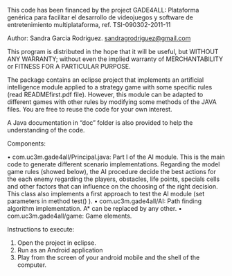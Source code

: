 This code has been financed by the project GADE4ALL: Plataforma genérica para facilitar el desarrollo de videojuegos y 
software de entretenimiento multiplataforma, ref. TSI-090302-2011-11


Author:  Sandra Garcia Rodriguez. <sandragrodriguez@gmail.com>
   
This program is distributed in the hope that it will be useful, but WITHOUT ANY WARRANTY; 
without even the implied warranty of MERCHANTABILITY or FITNESS FOR A PARTICULAR PURPOSE.

The package contains an eclipse project that implements an artificial intelligence module 
applied to a strategy game with some specific rules (read READMEfirst.pdf file). However, this module can be adapted to 
different games with other rules by modifying some methods of the JAVA files. You are free 
to reuse the code for your own interest.

A Java documentation in “doc” folder is also provided to help the understanding of the code.

Components:

•  com.uc3m.gade4all/Principal.java: Part I of the AI module. This is the main code to 
generate different scenario implementations. Regarding the model game rules (showed below), 
the AI procedure decide the best actions for the each enemy regarding the players, obstacles, 
life points, specials cells and other factors that can influence on the choosing of the right 
decision. This class also implements a first approach to test the AI module (set parameters in method test() ).
•	com.uc3m.gade4all/AI: Path finding algorithm implementation. A* can be replaced by any other.
•	com.uc3m.gade4all/game: Game elements.


Instructions to execute:

1)	Open the project in eclipse.
2)	Run as an Android application
3)	Play from the screen of your android mobile and the shell of the computer.


